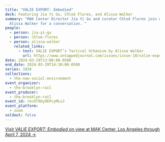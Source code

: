 ```yaml
---
title: "VALIE EXPORT: Embodied"
deck: Featuring Jia Yi Gu, Chloë Flores, and Alissa Walker
summary: "MAK Center Director Jia Yi Gu and curator Chloë Flores join writer
  Alissa Walker for a conversation. "
people:
  - person: jia-yi-gu
  - person: chloe-flores
  - person: alissa-walker
    related_links:
      - text: VALIE EXPORT’s Tactical Urbanism by Alissa Walker
        url: https://www.untappedjournal.com/issues/issue-10/valie-export-body-configurations-los-angeles-urbanism
date: 2024-03-29T13:00:00-0500
end_date: 2024-03-29T14:30:00-0500
series: 1034
collections:
  - the-new-social-environment
event_organizer:
  - the-brooklyn-rail
event_producer:
  - the-brooklyn-rail
event_id: recOlROy9EPcyMLuJ
event_platform:
  - zoom
soldout: false
---
```

[V﻿isit *VALIE EXPORT: Embodied* on view at MAK Center, Los Angeles through April 7, 2024 →](https://www.makcenter.org/exhibitions/valie-export)